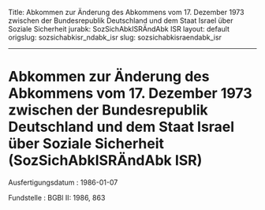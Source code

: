 Title: Abkommen zur Änderung des Abkommens vom 17. Dezember 1973 zwischen der Bundesrepublik
  Deutschland und dem Staat Israel über Soziale Sicherheit
jurabk: SozSichAbkISRÄndAbk ISR
layout: default
origslug: sozsichabkisr_ndabk_isr
slug: sozsichabkisraendabk_isr

---

# Abkommen zur Änderung des Abkommens vom 17. Dezember 1973 zwischen der Bundesrepublik Deutschland und dem Staat Israel über Soziale Sicherheit (SozSichAbkISRÄndAbk ISR)

Ausfertigungsdatum
:   1986-01-07

Fundstelle
:   BGBl II: 1986, 863

